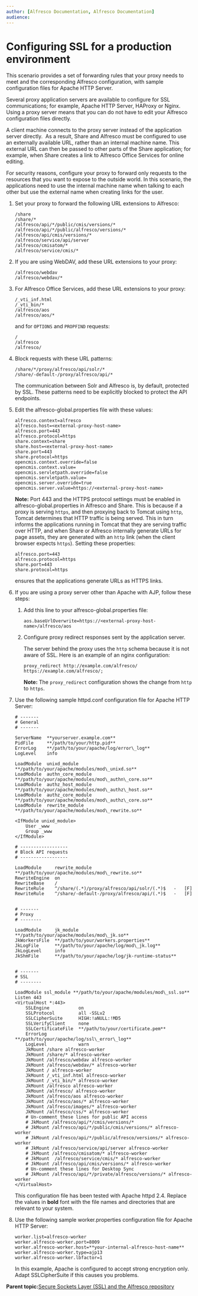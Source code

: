 ```yaml
---
author: [Alfresco Documentation, Alfresco Documentation]
audience: 
---
```


# Configuring SSL for a production environment

This scenario provides a set of forwarding rules that your proxy needs to meet and the corresponding Alfresco configuration, with sample configuration files for Apache HTTP Server.

Several proxy application servers are available to configure for SSL communications; for example, Apache HTTP Server, HAProxy or Nginx. Using a proxy server means that you can do not have to edit your Alfresco configuration files directly.

A client machine connects to the proxy server instead of the application server directly.  As a result, Share and Alfresco must be configured to use an externally available URL, rather than an internal machine name. This external URL can then be passed to other parts of the Share application; for example, when Share creates a link to Alfresco Office Services for online editing.

For security reasons, configure your proxy to forward only requests to the resources that you want to expose to the outside world. In this scenario, the applications need to use the internal machine name when talking to each other but use the external name when creating links for the user.

1.  Set your proxy to forward the following URL extensions to Alfresco:

    ```
    /share  
    /share/*
    /alfresco/api/*/public/cmis/versions/*
    /alfresco/api/*/public/alfresco/versions/*
    /alfresco/api/cmis/versions/*
    /alfresco/service/api/server
    /alfresco/cmisatom/*
    /alfresco/service/cmis/*
    ```

2.  If you are using WebDAV, add these URL extensions to your proxy:

    ```
    /alfresco/webdav  
    /alfresco/webdav/*
    ```

3.  For Alfresco Office Services, add these URL extensions to your proxy:

    ```
    /_vti_inf.html
    /_vti_bin/*
    /alfresco/aos
    /alfresco/aos/*
    ```

    and for `OPTIONS` and `PROPFIND` requests:

    ```
    /
    /alfresco
    /alfresco/
    ```

4.  Block requests with these URL patterns:

    ```
    /share/*/proxy/alfresco/api/solr/*
    /share/-default-/proxy/alfresco/api/*
    ```

    The communication between Solr and Alfresco is, by default, protected by SSL. These patterns need to be explicitly blocked to protect the API endpoints.

5.  Edit the alfresco-global.properties file with these values:

    ```
    alfresco.context=alfresco
    alfresco.host=<external-proxy-host-name>
    alfresco.port=443
    alfresco.protocol=https
    share.context=share
    share.host=<external-proxy-host-name>
    share.port=443
    share.protocol=https
    opencmis.context.override=false
    opencmis.context.value=
    opencmis.servletpath.override=false
    opencmis.servletpath.value=
    opencmis.server.override=true
    opencmis.server.value=https://<external-proxy-host-name>
    ```

    **Note:** Port 443 and the HTTPS protocol settings must be enabled in alfresco-global.properties in Alfresco and Share. This is because if a proxy is serving `https`, and then proxying back to Tomcat using `http`, Tomcat determines that HTTP traffic is being served. This in turn informs the applications running in Tomcat that they are serving traffic over HTTP, and when Share or Alfresco internally generate URLs for page assets, they are generated with an `http` link \(when the client browser expects `https`\). Setting these properties:

    ```
    alfresco.port=443
    alfresco.protocol=https
    share.port=443
    share.protocol=https
    ```

    ensures that the applications generate URLs as HTTPS links.

6.  If you are using a proxy server other than Apache with AJP, follow these steps:

    1.  Add this line to your alfresco-global.properties file:

        ```
        aos.baseUrlOverwrite=https://<external-proxy-host-name>/alfresco/aos
        ```

    2.  Configure proxy redirect responses sent by the application server.

        The server behind the proxy uses the `http` schema because it is not aware of SSL. Here is an example of an nginx configuration:

        ```
        proxy_redirect http://example.com/alfresco/ https://example.com/alfresco/;
        ```

        **Note:** The `proxy_redirect` configuration shows the change from `http` to `https`.

7.  Use the following sample httpd.conf configuration file for Apache HTTP Server:

    ```
    # -------
    # General
    # -------
    
    ServerName  **yourserver.example.com**
    PidFile     **/path/to/your/http.pid**
    ErrorLog    **/path/to/your/apache/log/error\_log**
    LogLevel    info
    
    LoadModule  unixd_module       **/path/to/your/apache/modules/mod\_unixd.so**
    LoadModule  authn_core_module  **/path/to/your/apache/modules/mod\_authn\_core.so**
    LoadModule  authz_host_module  **/path/to/your/apache/modules/mod\_authz\_host.so**
    LoadModule  authz_core_module  **/path/to/your/apache/modules/mod\_authz\_core.so**
    LoadModule  rewrite_module     **/path/to/your/apache/modules/mod\_rewrite.so**
    
    <IfModule unixd_module>
        User _www
        Group _www
    </IfModule>    
    
    # ------------------
    # Block API requests
    # ------------------
    
    LoadModule     rewrite_module      **/path/to/your/apache/modules/mod\_rewrite.so**
    RewriteEngine  on
    RewriteBase    /
    RewriteRule    ^/share/(.*)/proxy/alfresco/api/solr/(.*)$   -   [F]
    RewriteRule    ^/share/-default-/proxy/alfresco/api/(.*)$   -   [F]
    
    
    # -------
    # Proxy
    # --------
    
    LoadModule     jk_module **/path/to/your/apache/modules/mod\_jk.so**
    JkWorkersFile  **/path/to/your/workers.properties**
    JkLogFile      **/path/to/your/apache/log/mod\_jk.log**
    JkLogLevel     info
    JkShmFile      **/path/to/your/apache/log/jk-runtime-status**  
    
    
    # -------
    # SSL
    # --------
    
    LoadModule ssl_module **/path/to/your/apache/modules/mod\_ssl.so**
    Listen 443
    <VirtualHost *:443>
        SSLEngine           on
        SSLProtocol         all -SSLv2
        SSLCipherSuite      HIGH:!aNULL:!MD5
        SSLVerifyClient     none
        SSLCertificateFile  **/path/to/your/certificate.pem**
        ErrorLog            **/path/to/your/apache/log/ssl\_error\_log**
        LogLevel            warn
        JkMount /share alfresco-worker
        JkMount /share/* alfresco-worker
        JkMount /alfresco/webdav alfresco-worker
        JkMount /alfresco/webdav/* alfresco-worker
        JkMount / alfresco-worker
        JkMount /_vti_inf.html alfresco-worker
        JkMount /_vti_bin/* alfresco-worker
        JkMount /alfresco alfresco-worker
        JkMount /alfresco/ alfresco-worker
        JkMount /alfresco/aos alfresco-worker
        JkMount /alfresco/aos/* alfresco-worker
        JkMount /alfresco/images/* alfresco-worker 
        JkMount /alfresco/css/* alfresco-worker
        # Un-comment these lines for public API access
        # JkMount /alfresco/api/*/cmis/versions/* 
        # JkMount /alfresco/api/*/public/cmis/versions/* alfresco-worker
        # JkMount /alfresco/api/*/public/alfresco/versions/* alfresco-worker
        # JkMount /alfresco/service/api/server alfresco-worker     
        # JkMount /alfresco/cmisatom/* alfresco-worker     
        # JkMount  /alfresco/service/cmis/* alfresco-worker
        # JkMount /alfresco/api/cmis/versions/* alfresco-worker
        # Un-comment these lines for Desktop Sync
        # JkMount /alfresco/api/*/private/alfresco/versions/* alfresco-worker
    </VirtualHost>
    ```

    This configuration file has been tested with Apache httpd 2.4. Replace the values in **bold** font with the file names and directories that are relevant to your system.

8.  Use the following sample worker.properties configuration file for Apache HTTP Server:

    ```
    worker.list=alfresco-worker
    worker.alfresco-worker.port=8009
    worker.alfresco-worker.host=**your-internal-alfresco-host-name**
    worker.alfresco-worker.type=ajp13
    worker.alfresco-worker.lbfactor=1
    ```

    In this example, Apache is configured to accept strong encryption only. Adapt SSLCipherSuite if this causes you problems.


**Parent topic:**[Secure Sockets Layer \(SSL\) and the Alfresco repository](../concepts/configure-ssl-intro.md)

